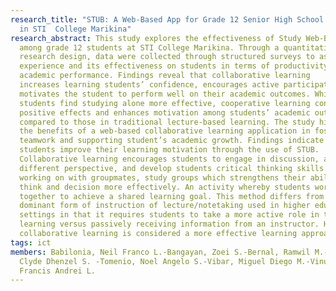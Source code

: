 ```yaml
---
research_title: "STUB: A Web-Based App for Grade 12 Senior High School Students
  in STI  College Marikina"
research_abstract: This study explores the effectiveness of Study Web-Based App
  among grade 12 students at STI College Marikina. Through a quantitative
  research design, data were collected through structured surveys to assess the
  experience and its effectiveness on students in terms of productivity and
  academic performance. Findings reveal that collaborative learning
  increases learning students’ confidence, encourages active participation and
  motivates the student to perform well on their academic outcomes. While many
  students find studying alone more effective, cooperative learning contributes
  positive effects and enhances motivation among students’ academic outcomes
  compared to those in traditional lecture-based learning. The study highlights
  the benefits of a web-based collaborative learning application in fostering
  teamwork and supporting student’s academic growth. Findings indicate that
  students improve their learning motivation through the use of STUB.
  Collaborative learning encourages students to engage in discussion, analyzing
  different perspective, and develop students critical thinking skills. By
  working on with groupmates, study groups which strengthens their ability to
  think and decision more effectively. An activity whereby students work
  together to achieve a shared learning goal. This method differs from the
  dominant form of instruction of lecture/notetaking used in higher education
  settings in that it requires students to take a more active role in their own
  learning versus passively receiving information from an instructor. Hence,
  collaborative learning is considered a more effective learning approach.
tags: ict
members: Babilonia, Neil Franco L.-Bangayan, Zoei S.-Bernal, Ramwil M.-Cresido,
  Clyde Dhenzel S. -Tomenio, Noel Angelo S.-Vibar, Miguel Diego M.-Vinuya, Carl
  Francis Andrei L.
---
```

